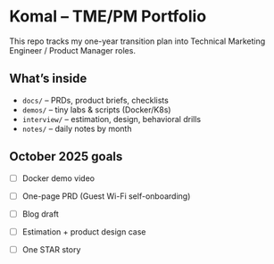 # Komal – TME/PM Portfolio

This repo tracks my one-year transition plan into Technical Marketing Engineer / Product Manager roles.

## What’s inside
- `docs/` – PRDs, product briefs, checklists
- `demos/` – tiny labs & scripts (Docker/K8s)
- `interview/` – estimation, design, behavioral drills
- `notes/` – daily notes by month

## October 2025 goals
- [ ] Docker demo video
- [ ] One-page PRD (Guest Wi-Fi self-onboarding)
- [ ] Blog draft
- [ ] Estimation + product design case
- [ ] One STAR story


